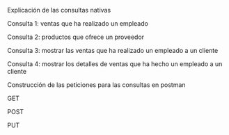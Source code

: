Explicación de las consultas nativas

Consulta 1: ventas que ha realizado un empleado

Consulta 2: productos que ofrece un proveedor

Consulta 3: mostrar las ventas que ha realizado un empleado a un cliente

Consulta 4: mostrar los detalles de ventas que ha hecho un empleado a un cliente

Construcción de las peticiones para las consultas en postman

GET

POST

PUT
